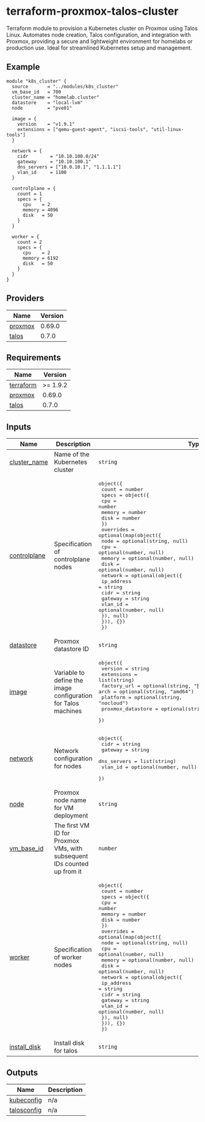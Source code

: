 <!-- BEGIN_TF_DOCS -->
# terraform-proxmox-talos-cluster
Terraform module to provision a Kubernetes cluster on Proxmox using Talos Linux. Automates node creation, Talos configuration, and integration with Proxmox, providing a secure and lightweight environment for homelabs or production use. Ideal for streamlined Kubernetes setup and management.

## Example

```hcl
module "k8s_cluster" {
  source       = "../modules/k8s_cluster"
  vm_base_id   = 700
  cluster_name = "homelab.cluster"
  datastore    = "local-lvm"
  node         = "pve01"

  image = {
    version    = "v1.9.1"
    extensions = ["qemu-guest-agent", "iscsi-tools", "util-linux-tools"]
  }

  network = {
    cidr        = "10.10.100.0/24"
    gateway     = "10.10.100.1"
    dns_servers = ["10.0.10.1", "1.1.1.1"]
    vlan_id     = 1100
  }

  controlplane = {
    count = 1
    specs = {
      cpu    = 2
      memory = 4096
      disk   = 50
    }
  }

  worker = {
    count = 2
    specs = {
      cpu    = 2
      memory = 6192
      disk   = 50
    }
  }
}
```

## Providers

| Name | Version |
|------|---------|
| <a name="provider_proxmox"></a> [proxmox](#provider\_proxmox) | 0.69.0 |
| <a name="provider_talos"></a> [talos](#provider\_talos) | 0.7.0 |

## Requirements

| Name | Version |
|------|---------|
| <a name="requirement_terraform"></a> [terraform](#requirement\_terraform) | >= 1.9.2 |
| <a name="requirement_proxmox"></a> [proxmox](#requirement\_proxmox) | 0.69.0 |
| <a name="requirement_talos"></a> [talos](#requirement\_talos) | 0.7.0 |

## Inputs

| Name | Description | Type | Default | Required |
|------|-------------|------|---------|:--------:|
| <a name="input_cluster_name"></a> [cluster\_name](#input\_cluster\_name) | Name of the Kubernetes cluster | `string` | n/a | yes |
| <a name="input_controlplane"></a> [controlplane](#input\_controlplane) | Specification of controlplane nodes | <pre>object({<br/>    count = number<br/>    specs = object({<br/>      cpu    = number<br/>      memory = number<br/>      disk   = number<br/>    })<br/>    overrides = optional(map(object({<br/>      node   = optional(string, null)<br/>      cpu    = optional(number, null)<br/>      memory = optional(number, null)<br/>      disk   = optional(number, null)<br/>      network = optional(object({<br/>        ip_address = string<br/>        cidr       = string<br/>        gateway    = string<br/>        vlan_id    = optional(number, null)<br/>      }), null)<br/>    })), {})<br/>  })</pre> | n/a | yes |
| <a name="input_datastore"></a> [datastore](#input\_datastore) | Proxmox datastore ID | `string` | n/a | yes |
| <a name="input_image"></a> [image](#input\_image) | Variable to define the image configuration for Talos machines | <pre>object({<br/>    version           = string<br/>    extensions        = list(string)<br/>    factory_url       = optional(string, "https://factory.talos.dev")<br/>    arch              = optional(string, "amd64")<br/>    platform          = optional(string, "nocloud")<br/>    proxmox_datastore = optional(string, "local")<br/>  })</pre> | n/a | yes |
| <a name="input_network"></a> [network](#input\_network) | Network configuration for nodes | <pre>object({<br/>    cidr        = string<br/>    gateway     = string<br/>    dns_servers = list(string)<br/>    vlan_id     = optional(number, null)<br/>  })</pre> | n/a | yes |
| <a name="input_node"></a> [node](#input\_node) | Proxmox node name for VM deployment | `string` | n/a | yes |
| <a name="input_vm_base_id"></a> [vm\_base\_id](#input\_vm\_base\_id) | The first VM ID for Proxmox VMs, with subsequent IDs counted up from it | `number` | n/a | yes |
| <a name="input_worker"></a> [worker](#input\_worker) | Specification of worker nodes | <pre>object({<br/>    count = number<br/>    specs = object({<br/>      cpu    = number<br/>      memory = number<br/>      disk   = number<br/>    })<br/>    overrides = optional(map(object({<br/>      node   = optional(string, null)<br/>      cpu    = optional(number, null)<br/>      memory = optional(number, null)<br/>      disk   = optional(number, null)<br/>      network = optional(object({<br/>        ip_address = string<br/>        cidr       = string<br/>        gateway    = string<br/>        vlan_id    = optional(number, null)<br/>      }), null)<br/>    })), {})<br/>  })</pre> | n/a | yes |
| <a name="input_install_disk"></a> [install\_disk](#input\_install\_disk) | Install disk for talos | `string` | `"/dev/sda"` | no |

## Outputs

| Name | Description |
|------|-------------|
| <a name="output_kubeconfig"></a> [kubeconfig](#output\_kubeconfig) | n/a |
| <a name="output_talosconfig"></a> [talosconfig](#output\_talosconfig) | n/a |
<!-- END_TF_DOCS -->